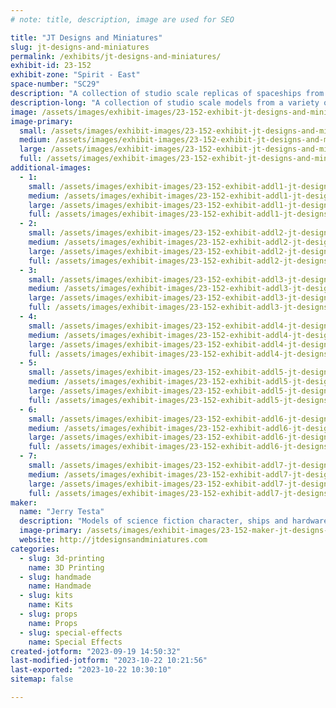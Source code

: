 ```yaml
---
# note: title, description, image are used for SEO

title: "JT Designs and Miniatures"
slug: jt-designs-and-miniatures
permalink: /exhibits/jt-designs-and-miniatures/
exhibit-id: 23-152
exhibit-zone: "Spirit - East"
space-number: "SC29"
description: "A collection of studio scale replicas of spaceships from a variety of movies. "
description-long: "A collection of studio scale models from a variety of movies including Star Wars, Battlestar Galactica, 2001 a Space Odyssey and more. Made from cast resin, abs and styrene plastic, wood and 3D printed."
image: /assets/images/exhibit-images/23-152-exhibit-jt-designs-and-miniatures-img-1953-large.JPG
image-primary: 
  small: /assets/images/exhibit-images/23-152-exhibit-jt-designs-and-miniatures-img-1953-small.JPG
  medium: /assets/images/exhibit-images/23-152-exhibit-jt-designs-and-miniatures-img-1953-medium.JPG
  large: /assets/images/exhibit-images/23-152-exhibit-jt-designs-and-miniatures-img-1953-large.JPG
  full: /assets/images/exhibit-images/23-152-exhibit-jt-designs-and-miniatures-img-1953-full.JPG
additional-images: 
  - 1:
    small: /assets/images/exhibit-images/23-152-exhibit-addl1-jt-designs-and-miniatures-img-0242-small.JPG
    medium: /assets/images/exhibit-images/23-152-exhibit-addl1-jt-designs-and-miniatures-img-0242-medium.JPG
    large: /assets/images/exhibit-images/23-152-exhibit-addl1-jt-designs-and-miniatures-img-0242-large.JPG
    full: /assets/images/exhibit-images/23-152-exhibit-addl1-jt-designs-and-miniatures-img-0242-full.JPG
  - 2:
    small: /assets/images/exhibit-images/23-152-exhibit-addl2-jt-designs-and-miniatures-img-0504-small.JPG
    medium: /assets/images/exhibit-images/23-152-exhibit-addl2-jt-designs-and-miniatures-img-0504-medium.JPG
    large: /assets/images/exhibit-images/23-152-exhibit-addl2-jt-designs-and-miniatures-img-0504-large.JPG
    full: /assets/images/exhibit-images/23-152-exhibit-addl2-jt-designs-and-miniatures-img-0504-full.JPG
  - 3:
    small: /assets/images/exhibit-images/23-152-exhibit-addl3-jt-designs-and-miniatures-img-0548-small.JPG
    medium: /assets/images/exhibit-images/23-152-exhibit-addl3-jt-designs-and-miniatures-img-0548-medium.JPG
    large: /assets/images/exhibit-images/23-152-exhibit-addl3-jt-designs-and-miniatures-img-0548-large.JPG
    full: /assets/images/exhibit-images/23-152-exhibit-addl3-jt-designs-and-miniatures-img-0548-full.JPG
  - 4:
    small: /assets/images/exhibit-images/23-152-exhibit-addl4-jt-designs-and-miniatures-img-0656-small.JPG
    medium: /assets/images/exhibit-images/23-152-exhibit-addl4-jt-designs-and-miniatures-img-0656-medium.JPG
    large: /assets/images/exhibit-images/23-152-exhibit-addl4-jt-designs-and-miniatures-img-0656-large.JPG
    full: /assets/images/exhibit-images/23-152-exhibit-addl4-jt-designs-and-miniatures-img-0656-full.JPG
  - 5:
    small: /assets/images/exhibit-images/23-152-exhibit-addl5-jt-designs-and-miniatures-img-0705-small.JPG
    medium: /assets/images/exhibit-images/23-152-exhibit-addl5-jt-designs-and-miniatures-img-0705-medium.JPG
    large: /assets/images/exhibit-images/23-152-exhibit-addl5-jt-designs-and-miniatures-img-0705-large.JPG
    full: /assets/images/exhibit-images/23-152-exhibit-addl5-jt-designs-and-miniatures-img-0705-full.JPG
  - 6:
    small: /assets/images/exhibit-images/23-152-exhibit-addl6-jt-designs-and-miniatures-img-1202-small.jpeg
    medium: /assets/images/exhibit-images/23-152-exhibit-addl6-jt-designs-and-miniatures-img-1202-medium.jpeg
    large: /assets/images/exhibit-images/23-152-exhibit-addl6-jt-designs-and-miniatures-img-1202-large.jpeg
    full: /assets/images/exhibit-images/23-152-exhibit-addl6-jt-designs-and-miniatures-img-1202-full.jpeg
  - 7:
    small: /assets/images/exhibit-images/23-152-exhibit-addl7-jt-designs-and-miniatures-img-1695-small.JPG
    medium: /assets/images/exhibit-images/23-152-exhibit-addl7-jt-designs-and-miniatures-img-1695-medium.JPG
    large: /assets/images/exhibit-images/23-152-exhibit-addl7-jt-designs-and-miniatures-img-1695-large.JPG
    full: /assets/images/exhibit-images/23-152-exhibit-addl7-jt-designs-and-miniatures-img-1695-full.JPG
maker: 
  name: "Jerry Testa"
  description: "Models of science fiction character, ships and hardware made from resin, plastic, wood and 3d printed."
  image-primary: /assets/images/exhibit-images/23-152-maker-jt-designs-and-miniatures-img-1483-medium.JPG
  website: http://jtdesignsandminiatures.com
categories: 
  - slug: 3d-printing
    name: 3D Printing
  - slug: handmade
    name: Handmade
  - slug: kits
    name: Kits
  - slug: props
    name: Props
  - slug: special-effects
    name: Special Effects
created-jotform: "2023-09-19 14:50:32"
last-modified-jotform: "2023-10-22 10:21:56"
last-exported: "2023-10-22 10:30:10"
sitemap: false

---
```

